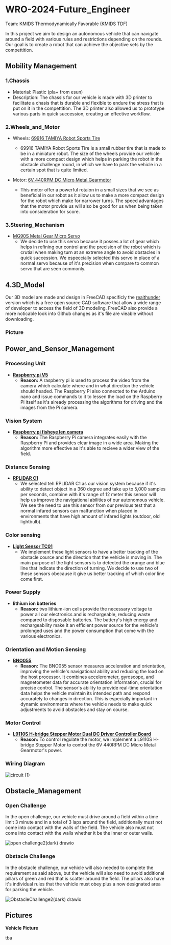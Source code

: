 # WRO-2024-Future_Engineer
Team: KMIDS Thermodynamically Favorable (KMIDS TDF)

In this project we aim to design an autonomous vehicle that can navigate around a field with 
various rules and restrictions depending on the rounds. Our goal is to create a robot that can
achieve the objective sets by the compettition.

## Mobility Management

### 1.Chassis
  - Material: Plastic (pla+ from esun)
  - Description: The chassis for our vehicle is made with 3D printer to facilitate a chasis that
    is durable and flexible to endure the stress that is put on it in the compettition. The 3D
    printer also allowed us to prototype various parts in quick succession, creating an effective
    workflow.
    
### 2.Wheels_and_Motor  
  - Wheels: [69916 TAMIYA Robot Sports Tire](https://shopee.co.th/69916-TAMIYA-Robot-Sports-Tire-Set-(56mm-Dia.-Clear-Wheels)-i.17469725.6833009480)
      - 69916 TAMIYA Robot Sports Tire is a small rubber tire that is made to be in a miniature robot.
        The size of the wheels provide our vehicle with a more compact design which helps in parking
        the robot in the obstacle challenge round, in which we have to park the vehicle in a certain
        spot that is quite limited.
        
  - Motor: [6V 440RPM DC Micro Metal Gearmotor](https://th.cytron.io/p-6v-440rpm-dc-micro-metal-gearmotor?srsltid=AfmBOooc6VFJJZNSbLRc4bHKPMXPgumGJDo1YQ_qqBssI0HRBYQ6wNjJ)
      - This motor offer a powerful rotaion in a small sizes that we see as beneficial in our robot
        as it allow us to make a more compact design for the robot which make for narrower turns.
        The speed advantages that the motor provide us will also be good for us when being taken
        into consideration for score.

### 3.Steering_Mechanism  
   - [MG90S Metal Gear Micro Servo](https://th.cytron.io/c-dc-motor/p-mg90s-metal-gear-micro-servo?gclid=Cj0KCQjwyL24BhCtARIsALo0fSAMEsRi6i9XiLhB3JzwqaTsE8m8xMBNWKnkg4yPYmgYKS4qhMOHMRgaAjZUEALw_wcB)
       - We decide to use this servo because it posses a lot of gear which helps in refining our control
         and the precision of the robot which is crutial when making turn at an extreme angle to avoid
         obstacles in quick succession. We especcially selected this servo in place of a normal servo
         because of it's precision when compare to common servo that are seen commonly.

## 4.3D_Model

Our 3D model are made and design in FreeCAD specificly the [realthunder](https://github.com/realthunder/FreeCAD/releases)
version which is a free open source CAD software that allow a wide range of developer to access the field 
of 3D modeling. FreeCAD also provide a more noticable look into Github changes as it's file are vieable 
without downloading.

### Picture


## Power_and_Sensor_Management  
### Processing Unit  
- **[Raspberry pi V5](https://th.cytron.io/c-carrier-board-for-rpi-cm/p-raspberry-pi-5?gclid=Cj0KCQjwyL24BhCtARIsALo0fSCA1cSwSxPTeWjvmnfoP2jWKKkocSS7wGCum3iJqgFwGyWFi0PRdwQaAibgEALw_wcB)**
  - **Reason:** A raspberry pi is used to process the video from the camera which calculate
    where and in what direction the vehicle should headed. The Raspberry Pi also connected
    to the Arduino nano and issue commands to it to lessen the load on the Raspberry Pi itself
    as it's already processing the algorithms for driving and the images from the Pi camera.

### Vision System
- **[Raspberry pi fisheye len camera](https://th.cytron.io/p-fish-eye-lense-raspberry-pi-5mp-ir-camera?r=1&language=en-gb&gad_source=1&gclid=Cj0KCQjwyL24BhCtARIsALo0fSAs3XDrwvudJq3gCRJTOBm2JJ4lhCwdpE56E3P_x5ZEH4nZM4p4sKkaArvVEALw_wcB)**
  - **Reason:**  The Raspberry Pi camera integrates easily with the Raspberry Pi and provides
    clear image in a wide area. Making the algorithm more effective as it's able to recieve
    a wider view of the field.
    
### Distance Sensing  
- **[RPLIDAR C1](https://shopee.co.th/Kiki-RPLIDAR-C1-%E0%B9%82%E0%B8%A1%E0%B8%94%E0%B8%B9%E0%B8%A5%E0%B9%80%E0%B8%8B%E0%B8%99%E0%B9%80%E0%B8%8B%E0%B8%AD%E0%B8%A3%E0%B9%8C%E0%B8%95%E0%B8%A3%E0%B8%A7%E0%B8%88%E0%B8%88%E0%B8%B1%E0%B8%9A%E0%B8%A3%E0%B8%B1%E0%B8%87%E0%B8%AA%E0%B8%B5%E0%B8%A2%E0%B8%B9%E0%B8%A7%E0%B8%B5-2D-%E0%B8%AB%E0%B8%A1%E0%B8%B8%E0%B8%99%E0%B9%84%E0%B8%94%E0%B9%89-360-%E0%B8%AD%E0%B8%87%E0%B8%A8%E0%B8%B2-%E0%B8%AA%E0%B9%8D%E0%B8%B2%E0%B8%AB%E0%B8%A3%E0%B8%B1%E0%B8%9A%E0%B8%AB%E0%B8%B8%E0%B9%88%E0%B8%99%E0%B8%A2%E0%B8%99%E0%B8%95%E0%B9%8C-i.409507050.25664846291)**
  - We selected teh RPLIDAR C1 as our vision system because if it's ability to detect object
    in a 360 degree and take up to 5,000 samples per seconds, combine with it's range of 12
    meter this sensor will help us improve the navigational abilities of our autonomous vehicle.
    We see the need to use this sensor from our previous test that a normal infared sensors can
    malfunction when placed in environments that have high amount of infared lights (outdoor,
    old lightbulb).

### Color sensing
- **[Light Sensor TC01](https://shopee.co.th/%E0%B9%80%E0%B8%8B%E0%B9%87%E0%B8%99%E0%B9%80%E0%B8%8B%E0%B8%AD%E0%B8%A3%E0%B9%8C%E0%B8%88%E0%B8%B1%E0%B8%9A%E0%B9%80%E0%B8%AA%E0%B9%89%E0%B8%99-Light-Sensor-TC01-(%E0%B8%88%E0%B8%B1%E0%B8%9A%E0%B9%80%E0%B8%AA%E0%B9%89%E0%B8%99)-JST2.0-%E0%B8%9E%E0%B8%A3%E0%B9%89%E0%B8%AD%E0%B8%A1%E0%B8%AA%E0%B8%B2%E0%B8%A2-JST-3-pin-Phototransistor-%E0%B9%80%E0%B8%8B%E0%B9%87%E0%B8%99%E0%B9%80%E0%B8%8B%E0%B8%AD%E0%B8%A3%E0%B9%8C%E0%B8%95%E0%B8%A3%E0%B8%A7%E0%B8%88%E0%B8%88%E0%B8%B1%E0%B8%9A%E0%B9%80%E0%B8%AA%E0%B9%89%E0%B8%99-i.72015392.16106103845)**
    - We implement these light sensors to have a better tracking of the obstacle cource and
      the direction that the vehicle is moving in. The main purpose of the light sensors is
      to detected the orange and blue line that indicate the direction of turning. We decide
      to use two of these sensors obecause it give us better tracking of which color line come
      first.

### Power Supply
- **lithium ion batteries**
  - **Reason:** two lithium-ion cells provide the necessary voltage to power all our electronics
    and is rechargeable, reducing waste compared to disposable batteries. The battery's high energy
    and rechargeability make it an efficient power source for the vehicle's prolonged uses and the
    power consumption that come with the various electronics.

### Orientation and Motion Sensing
- **[BNO055](https://shopee.co.th/BNO055-%E0%B9%82%E0%B8%A1%E0%B8%94%E0%B8%B9%E0%B8%A5%E0%B9%80%E0%B8%8B%E0%B9%87%E0%B8%99%E0%B9%80%E0%B8%8B%E0%B8%AD%E0%B8%A3%E0%B9%8C-9-DOF-%E0%B8%A3%E0%B8%B8%E0%B9%88%E0%B8%99-Halley-V1-%E0%B8%AD%E0%B9%88%E0%B8%B2%E0%B8%99%E0%B8%84%E0%B9%88%E0%B8%B2%E0%B8%A1%E0%B8%B8%E0%B8%A1-IMU-MPU-Angle-Massmore-Product-i.5641091.24661859112)**
  - **Reason:** The BNO055 sensor measures acceleration and orientation, improving
    the vehicle's navigational ability and reducing the load on the host processor.
    It combines accelerometer, gyroscope, and magnetometer data for accurate orientation
    information, crucial for precise control. The sensor's ability to provide real-time
    orientation data helps the vehicle maintain its intended path and respond accurately
    to changes in direction. This is especially important in dynamic environments where
    the vehicle needs to make quick adjustments to avoid obstacles and stay on course.

### Motor Control
- **[L9110S H-bridge Stepper Motor Dual DC Driver Controller Board](https://shopee.co.th/product/5401692/1540697025?gads_t_sig=VTJGc2RHVmtYMTlxTFVSVVRrdENkVjhKejlrTjhjZ0djRXFyYU5xR2swSUVHNmtGUDVTWDdxSzRyUWVFZGYwUDdxVmIrRUxDN09xZ05ETXdTQlpXNEd1UkszZ3BHN3lEbWpsMDJmSFRyMEJ6ZkcyZldkVmY0NXR0NTloMUEvTkM&gad_source=1&gclid=Cj0KCQjw05i4BhDiARIsAB_2wfBuI_zh93yA1Pe3dZ3mnCmLtWkGAH8RJ_enMkRA6Dci5gDbjywpG8IaAu1tEALw_wcB)**
  - **Reason:** To control regulate the motor, we implement a L9110S H-bridge Stepper
    Motor to control the 6V 440RPM DC Micro Metal Gearmotor's power.


### Wiring Diagram

![circuit (1)](https://github.com/user-attachments/assets/5d74f425-f17c-4a31-8923-1de4361dd4a8)




## Obstacle_Management  
### Open Challenge  
In the open challenge, our vehicle must drive around a field within a time limit 3 minute and
in a total of 3 laps around the field, additionally must not come into contact with the walls 
of the field. The vehicle also must not come into contact with the walls whether it be the 
inner or outer walls.


![open challenge2(dark) drawio](https://github.com/user-attachments/assets/a4d2849d-4b81-46ae-acda-06fecf008ce3)


### Obstacle Challenge  
In the obstacle challenge, our vehicle will also needed to complete the requirement as said above,
but the vehicle will also need to avoid additional pillars of green and red that is scatter around
the field. The pillars also have it's individual rules that the vehicle must obey plus a now designated
area for parking the vehicle.


![ObstacleChallenge2(dark) drawio](https://github.com/user-attachments/assets/2b8b057d-6421-4a8c-8a0d-3db446a31536)


## Pictures
**Vehicle Picture**  

tba

